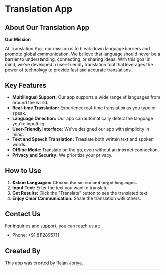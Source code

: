 # Translation App

## About Our Translation App

**Our Mission**

At Translation App, our mission is to break down language barriers and promote global communication. We believe that language should never be a barrier to understanding, connecting, or sharing ideas. With this goal in mind, we've developed a user-friendly translation tool that leverages the power of technology to provide fast and accurate translations.

## Key Features

- **Multilingual Support:** Our app supports a wide range of languages from around the world.
- **Real-time Translation:** Experience real-time translation as you type or speak.
- **Language Detection:** Our app can automatically detect the language you're inputting.
- **User-Friendly Interface:** We've designed our app with simplicity in mind.
- **Text and Speech Translation:** Translate both written text and spoken words.
- **Offline Mode:** Translate on the go, even without an internet connection.
- **Privacy and Security:** We prioritize your privacy.

## How to Use

1. **Select Languages:** Choose the source and target languages.
2. **Input Text:** Enter the text you want to translate.
3. **Get Results:** Click the "Translate" button to see the translated text.
4. **Enjoy Clear Communication:** Share the translation with others.

## Contact Us

For inquiries and support, you can reach us at:

- Phone: +91 8112895711

## Created By

This app was created by Rajan Joriya.

---

